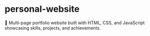 # personal-website
💼 Multi-page portfolio website built with HTML, CSS, and JavaScript showcasing skills, projects, and achievements.
